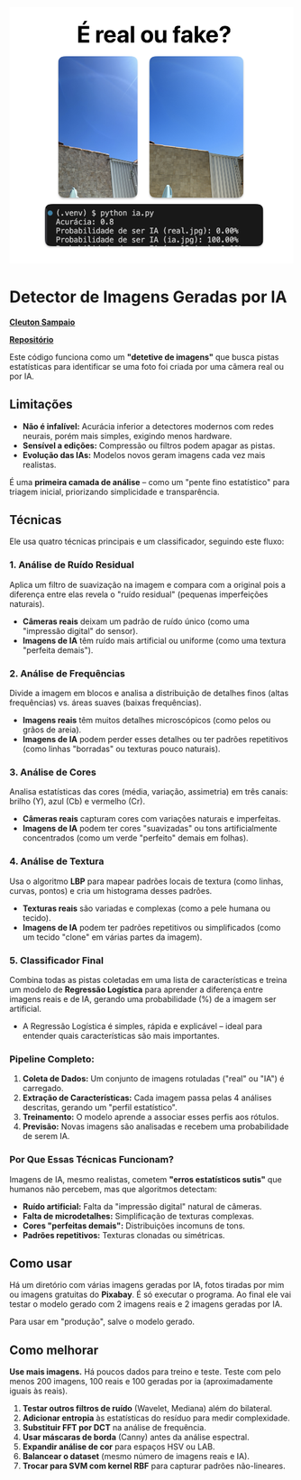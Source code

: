 ![](./real_fake.png)

# Detector de Imagens Geradas por IA

[**Cleuton Sampaio**](https://linkedin.com/in/cleutonsampaio)

[**Repositório**](https://github.com/cleuton/pythondrops/tree/master/image_analizer)

Este código funciona como um **"detetive de imagens"** que busca pistas estatísticas para identificar se uma foto foi criada por uma câmera real ou por IA. 

## Limitações
- **Não é infalível:** Acurácia inferior a detectores modernos com redes neurais, porém mais simples, exigindo menos hardware.
- **Sensível a edições:** Compressão ou filtros podem apagar as pistas.
- **Evolução das IAs:** Modelos novos geram imagens cada vez mais realistas.

É uma **primeira camada de análise** – como um "pente fino estatístico" para triagem inicial, priorizando simplicidade e transparência.

## Técnicas

Ele usa quatro técnicas principais e um classificador, seguindo este fluxo:

### 1. Análise de Ruído Residual 
Aplica um filtro de suavização na imagem e compara com a original pois a diferença entre elas revela o "ruído residual" (pequenas imperfeições naturais).
  - **Câmeras reais** deixam um padrão de ruído único (como uma "impressão digital" do sensor). 
  - **Imagens de IA** têm ruído mais artificial ou uniforme (como uma textura "perfeita demais").

### 2. Análise de Frequências 
Divide a imagem em blocos e analisa a distribuição de detalhes finos (altas frequências) vs. áreas suaves (baixas frequências).
  - **Imagens reais** têm muitos detalhes microscópicos (como pelos ou grãos de areia). 
  - **Imagens de IA** podem perder esses detalhes ou ter padrões repetitivos (como linhas "borradas" ou texturas pouco naturais).

### 3. Análise de Cores 
Analisa estatísticas das cores (média, variação, assimetria) em três canais: brilho (Y), azul (Cb) e vermelho (Cr).
  - **Câmeras reais** capturam cores com variações naturais e imperfeitas. 
  - **Imagens de IA** podem ter cores "suavizadas" ou tons artificialmente concentrados (como um verde "perfeito" demais em folhas).

### 4. Análise de Textura 
Usa o algoritmo **LBP** para mapear padrões locais de textura (como linhas, curvas, pontos) e cria um histograma desses padrões.
  - **Texturas reais** são variadas e complexas (como a pele humana ou tecido). 
  - **Imagens de IA** podem ter padrões repetitivos ou simplificados (como um tecido "clone" em várias partes da imagem).

### 5. Classificador Final 
Combina todas as pistas coletadas em uma lista de características e treina um modelo de **Regressão Logística** para aprender a diferença entre imagens reais e de IA, gerando uma probabilidade (%) de a imagem ser artificial.
  - A Regressão Logística é simples, rápida e explicável – ideal para entender quais características são mais importantes.

### Pipeline Completo:
1. **Coleta de Dados:** Um conjunto de imagens rotuladas ("real" ou "IA") é carregado.
2. **Extração de Características:** Cada imagem passa pelas 4 análises descritas, gerando um "perfil estatístico".
3. **Treinamento:** O modelo aprende a associar esses perfis aos rótulos.
4. **Previsão:** Novas imagens são analisadas e recebem uma probabilidade de serem IA.

### Por Que Essas Técnicas Funcionam?
Imagens de IA, mesmo realistas, cometem **"erros estatísticos sutis"** que humanos não percebem, mas que algoritmos detectam:
- **Ruído artificial:** Falta da "impressão digital" natural de câmeras.
- **Falta de microdetalhes:** Simplificação de texturas complexas.
- **Cores "perfeitas demais":** Distribuições incomuns de tons.
- **Padrões repetitivos:** Texturas clonadas ou simétricas.

## Como usar

Há um diretório com várias imagens geradas por IA, fotos tiradas por mim ou imagens gratuitas do **Pixabay**. É só executar o programa. Ao final ele vai testar o modelo gerado com 2 imagens reais e 2 imagens geradas por IA. 

Para usar em "produção", salve o modelo gerado. 

## Como melhorar

**Use mais imagens.** Há poucos dados para treino e teste. Teste com pelo menos 200 imagens, 100 reais e 100 geradas por ia (aproximadamente iguais às reais). 

1. **Testar outros filtros de ruído** (Wavelet, Mediana) além do bilateral.  
2. **Adicionar entropia** às estatísticas do resíduo para medir complexidade.  
3. **Substituir FFT por DCT** na análise de frequência.  
4. **Usar máscaras de borda** (Canny) antes da análise espectral.  
5. **Expandir análise de cor** para espaços HSV ou LAB.  
6. **Balancear o dataset** (mesmo número de imagens reais e IA).  
7. **Trocar para SVM com kernel RBF** para capturar padrões não-lineares.  


